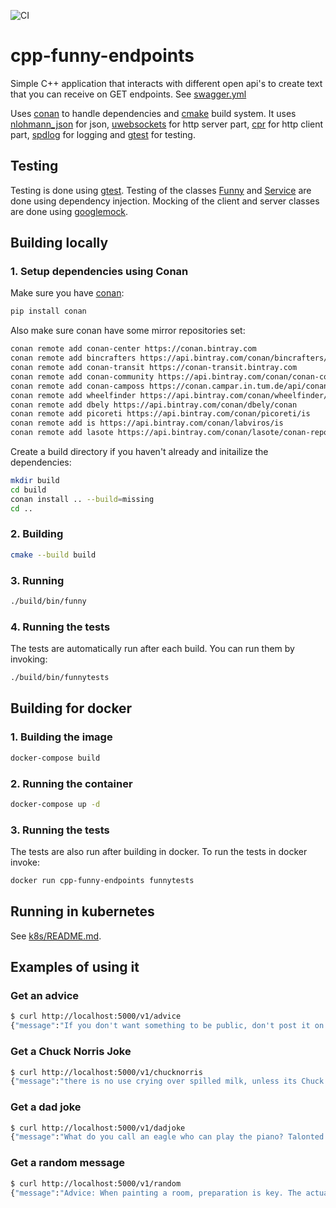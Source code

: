 ![CI](https://github.com/dllg/cpp-funny-endpoints/workflows/CI/badge.svg)

# cpp-funny-endpoints
Simple C++ application that interacts with different open api's to create text that you can receive on GET endpoints. See [swagger.yml](swagger.yml)

Uses [conan](https://conan.io/) to handle dependencies and [cmake](https://cmake.org/) build system. It uses [nlohmann_json](https://github.com/nlohmann/json) for json, [uwebsockets](https://github.com/uNetworking/uWebSockets) for http server part, [cpr](https://github.com/whoshuu/cpr) for http client part, [spdlog](https://github.com/gabime/spdlog) for logging and [gtest](https://github.com/google/googletest) for testing.

## Testing

Testing is done using [gtest](https://github.com/google/googletest). Testing of the classes [Funny](./source/Funny.h) and [Service](./source/Service.h) are done using dependency injection. Mocking of the client and server classes are done using [googlemock](https://github.com/google/googletest/blob/master/docs/gmock_cook_book.md).


## Building locally
### 1. Setup dependencies using Conan
Make sure you have [conan](https://conan.io/):
```bash
pip install conan
```
Also make sure conan have some mirror repositories set:
```bash
conan remote add conan-center https://conan.bintray.com
conan remote add bincrafters https://api.bintray.com/conan/bincrafters/public-conan
conan remote add conan-transit https://conan-transit.bintray.com
conan remote add conan-community https://api.bintray.com/conan/conan-community/conan
conan remote add conan-camposs https://conan.campar.in.tum.de/api/conan/conan-camposs
conan remote add wheelfinder https://api.bintray.com/conan/wheelfinder/public-conan
conan remote add dbely https://api.bintray.com/conan/dbely/conan
conan remote add picoreti https://api.bintray.com/conan/picoreti/is
conan remote add is https://api.bintray.com/conan/labviros/is
conan remote add lasote https://api.bintray.com/conan/lasote/conan-repo
```

Create a build directory if you haven't already and initailize the dependencies:
```bash
mkdir build
cd build
conan install .. --build=missing
cd ..
```

### 2. Building
```bash
cmake --build build
```

### 3. Running
```bash
./build/bin/funny
```

### 4. Running the tests
The tests are automatically run after each build. You can run them by invoking:
```bash
./build/bin/funnytests
```

## Building for docker
### 1. Building the image
```bash
docker-compose build
```

### 2. Running the container
```bash
docker-compose up -d
```

### 3. Running the tests
The tests are also run after building in docker. To run the tests in docker invoke:
```bash
docker run cpp-funny-endpoints funnytests
```

## Running in kubernetes
See [k8s/README.md](./k8s/README.md).

## Examples of using it
### Get an advice
```bash
$ curl http://localhost:5000/v1/advice
{"message":"If you don't want something to be public, don't post it on the Internet."}
```

### Get a Chuck Norris Joke
```bash
$ curl http://localhost:5000/v1/chucknorris
{"message":"there is no use crying over spilled milk, unless its Chuck Norris' milk because then your gonna die"}
```

### Get a dad joke
```bash
$ curl http://localhost:5000/v1/dadjoke
{"message":"What do you call an eagle who can play the piano? Talonted!"}
```

### Get a random message
```bash
$ curl http://localhost:5000/v1/random
{"message":"Advice: When painting a room, preparation is key. The actual painting should account for about 40% of the work."}
```
